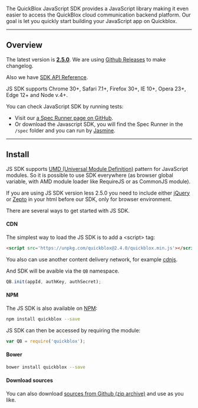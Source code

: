 The QuickBlox JavaScript SDK provides a JavaScript library making it even easier to access the QuickBlox cloud communication backend platform.
Our goal is let you quickly start building your JavaScript app on Quickblox.

<hr>

<span id="Overview" class="on_page_navigation"></span>
## Overview

The latest version is [**2.5.0**](https://github.com/QuickBlox/quickblox-javascript-sdk/releases/latest).
We are using [Github Releases](https://github.com/QuickBlox/quickblox-javascript-sdk/releases) to make changelog.

Also we have [SDK API Reference](http://quickblox.github.io/quickblox-javascript-sdk/docs/).

JS SDK supports Chrome 30+, Safari 7.1+, Firefox 30+, IE 10+, Opera 23+, Edge 12+ and Node v.4+.

You can check JavaScript SDK by running tests:
* Visit our [a Spec Runner page on GitHub](https://quickblox.github.io/quickblox-javascript-sdk/spec/SpecRunner.html).
* Or download the Javascript SDK, you will find the Spec Runner in the `/spec` folder and you can run by [Jasmine](https://jasmine.github.io/).

<hr>

<span id="Install" class="on_page_navigation"></span>
## Install

JS SDK supports [UMD (Universal Module Definition)](https://github.com/umdjs/umd) pattern for JavaScript modules. So it is possible to use SDK everywhere (as browser global variable, with AMD module loader like RequireJS or as CommonJS module).

<div class="panel panel-warning">
    <div class="panel-body">
        If you are using JS SDK version less 2.5.0 you need to include either <a href="http://jquery.com/download" target="_blank">jQuery</a> or <a href="http://zeptojs.com/" target="_blank">Zepto</a> in your html before our SDK, only for browser environment.
    </div>
</div>

There are several ways to get started with JS SDK.

#### CDN

The simplest way to load the JS SDK is to add a &lt;script&gt; tag:
```html
<script src='https://unpkg.com/quickblox@2.4.0/quickblox.min.js'></script>
```

<div class="panel panel-info">
    <div class="panel-body">
        You also can use another content delivery network, for example <a href="https://cdnjs.com/libraries/quickblox" target="_blank">cdnjs</a>.
    </div>
</div>

And SDK will be avaible via the `QB` namespace.

```javascript
QB.init(appId, authKey, authSecret);
```

#### NPM

The JS SDK is also available on [NPM](https://www.npmjs.com/package/quickblox):

```bash
npm install quickblox --save
```

JS SDK can then be accessed by requiring the module:

```javascript
var QB = require('quickblox');
```

#### Bower

```bash
bower install quickblox --save
```

#### Download sources

You can also download [sources from Github (zip archive)](https://github.com/QuickBlox/quickblox-javascript-sdk/archive/gh-pages.zip) and use as you like.
